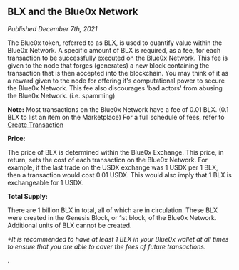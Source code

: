 ## **BLX and the Blue0x Network** ##

_Published December 7th, 2021_

The Blue0x token, referred to as BLX, is used to quantify value within the Blue0x Network. A specific amount of BLX is required, as a fee, for each transaction to be successfully executed on the Blue0x Network.  This fee is given to the node that forges (generates) a new block containing the transaction that is then accepted into the blockchain.  You may think of it as a reward given to the node for offering it's computational power to secure the Blue0x Network.  This fee also discourages 'bad actors' from abusing the Blue0x Network. (i.e. spamming)


**Note:** Most transactions on the Blue0x Network have a fee of 0.01 BLX. (0.1 BLX to list an item on the Marketplace)
For a full schedule of fees, refer to [Create Transaction](../api/create_transaction.md)

**Price:**

The price of BLX is determined within the Blue0x Exchange.  This price, in return, sets the cost of each transaction on the Blue0x Network.  For example, if the last trade on the USDX exchange was 1 USDX per 1 BLX, then a transaction would cost 0.01 USDX.  This would also imply that 1 BLX is exchangeable for 1 USDX. 

**Total Supply:**

There are 1 billion BLX in total, all of which are in circulation.  These BLX were created in the Genesis Block, or 1st block, of the Blue0x Network.  Additional units of BLX cannot be created.

_*It is recommended to have at least 1 BLX in your Blue0x wallet at all times to ensure that you are able to cover the fees of future transactions._





.
